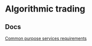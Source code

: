 # Algorithmic trading

## Docs
[Common purpose services requirements](/docs/common-purpose-services-requirements.md)